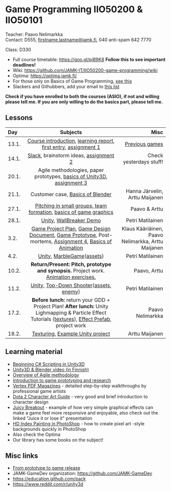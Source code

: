 # Game Programming IIO50200 & IIO50101

Teacher: Paavo Nelimarkka  
Contact: D555, firstname.lastname@jamk.fi, 040 anti-spam 642 7770

Class: D330

- Full course timetable: https://goo.gl/pjB9K8 **Follow this to see important deadlines!**
- Wiki: https://github.com/JAMK-IT/IIO50200-game-programming/wiki
- Optima: https://optima.jamk.fi/
- For those only on Basics of Game Programming, [see this](https://github.com/JAMK-IT/IIO50200-game-programming/wiki/only-basics-of-game-programming)
- Slackers and Githubbers, add your email to [this list](https://goo.gl/oKzyGd)

**Check if you have enrolled to both the courses (ASIO), if not and willing please tell me. If you are only willing to do the basics part, please tell me.**

## Lessons
| Day | Subjects | Misc |
|:--------|:----------:|-----:|
| 13.1. | [Course introduction](https://docs.google.com/presentation/d/1lxK5yO8KQRZIGQRxR7wBSfqvQvPL0pGwUs4JmMO07QA/edit?usp=sharing), [learning report](http://homes.jamk.fi/~huojo/opetus/IIO50Z/LearningReport.pdf), [first entry](https://github.com/JAMK-IT/IIO50200-game-programming/wiki/first-entry-assignment), [assignment 1](https://github.com/JAMK-IT/IIO50200-game-programming/wiki/assignment-1) | [Previous games](https://github.com/JAMK-IT/IIO50200-game-programming/wiki/previous-games) |  
| 14.1. | [Slack](https://github.com/JAMK-IT/IIO50200-game-programming/wiki/how-to-slack), brainstorm ideas, [assignment 2](https://github.com/JAMK-IT/IIO50200-game-programming/wiki/assignment-2) | Check yesterdays stuff! |  
| 20.1. | Agile methodologies, paper prototypes, [basics of Unity3D](http://unity3d.com/learn/tutorials/projects/roll-ball-tutorial), [assignment 3](https://github.com/JAMK-IT/IIO50200-game-programming/wiki/assignment-3) | |  
| 21.1. | Customer case, [Basics of Blender](https://docs.google.com/presentation/d/164LwDMPHO0JUoAAMd1PKirJEM1KQSBuEMmUHhLGMksQ/edit?usp=sharing) | Hanna Järvelin, Arttu Maijanen |  
| 27.1. | [Pitching in small groups, team formation](https://github.com/JAMK-IT/IIO50200-game-programming/wiki/27-1-agenda), [basics of game graphics](https://docs.google.com/presentation/d/1JxqEwPEfJaiewqhWIZCdEMZIAYXPpoQgE1SaG5pcrQg/edit?usp=sharing) | Paavo & Arttu|  
| 28.1. | [Unity](https://github.com/JAMK-IT/IIO50200-game-programming/wiki/how-to-unity), [WallBreaker Demo](https://www.dropbox.com/s/fwc96c6x3brrqft/WallBreaker.zip?dl=0)| Petri Matilainen |  
| 3.2. | [Game Project Plan](https://github.com/JAMK-IT/IIO50200-game-programming/wiki/game-project-plan), [Game Design Document](https://github.com/JAMK-IT/IIO50200-game-programming/wiki/Game-design-document), [Game Prototype](https://github.com/JAMK-IT/IIO50200-game-programming/wiki/Paper-prototype), Post-mortems, [Assignment 4](https://github.com/JAMK-IT/IIO50200-game-programming/wiki/Assignment-4), [Basics of Animation](https://docs.google.com/presentation/d/1Dnfxb-ChO9BGsgOMf-XL9YlRQ7HhCvo5Qwu70_zEKdo/edit?usp=sharing) | Klaus Kääriäinen, Paavo Nelimarkka, Arttu Maijanen |  
| 4.2. | [Unity](https://github.com/JAMK-IT/IIO50200-game-programming/wiki/how-to-unity), [MarbleGame](https://www.dropbox.com/s/j2ma8kxktfmh2sc/MarbleGame.zip?dl=0)([assets](https://www.dropbox.com/s/gb2bo91h5m2xda7/Assets.zip?dl=0)) | Petri Matilainen |
| 10.2. | **Return/Present: Pitch, prototype and synopsis.** Project work. [Animation exercises.](http://arttumaijanen.kapsi.fi/iio50z/AnimateThis.zip) | Paavo, Arttu |
| 11.2. | [Unity](https://github.com/JAMK-IT/IIO50200-game-programming/wiki/how-to-unity), [Top-Down Shooter](https://www.dropbox.com/s/r6aj4d4ssn16cel/TDS.zip?dl=0)([assets](https://www.dropbox.com/s/3xwkn6hnagtwlu2/TDS_assets.unitypackage?dl=0), [enemy](https://www.dropbox.com/s/eqfti8naqnqgog3/Enemy_assets.unitypackage?dl=0)) | Petri Matilainen |
| 17.2. | **Before lunch:** return your GDD + Project Plan! **After lunch:** Unity Lighmapping & Particle Effect Tutorials ([textures](https://www.dropbox.com/s/i5mn2j0b4uqfi22/ParticleEffects.unitypackage?dl=0)), [Effect Prefab](https://www.dropbox.com/s/gcucyhxg7fxg0wu/flareParticle.unitypackage?dl=0), project work | Paavo Nelimarkka |
| 18.2. | [Texturing](https://docs.google.com/presentation/d/1nKrANQViKQ4t02FNrVZE_lFRNQ17GKdLonclohh0t2w/edit?usp=sharing), [Example Unity project](http://arttumaijanen.kapsi.fi/iio50z/TextureTest.zip) | Arttu Maijanen

## Learning material

- [Beginning C# Scripting in Unity3D](https://www.youtube.com/playlist?list=PLFgjYYTq6xyhtVK6VzLiFe3pmBu-XSNlX)
- [Unity3D & Blender video (in Finnish)](https://www.youtube.com/watch?v=UsY3oqyrHao)
- [Overview of Agile methodology](http://www.slideshare.net/hareshkarkar/overview-of-agile-methodology)
- [Introduction to game prototyping and research](http://www.slideshare.net/Gortag/game-prototyping-and-research) 
- [Vertex PDF Magazines](http://artbypapercut.com/) -  detailed step-by-step walkthroughs by professional game artists
- [Dota 2 Character Art Guide](http://media.steampowered.com/apps/dota2/workshop/Dota2CharacterArtGuide.pdf) - very good and brief introduction to character design
- [Juicy Breakout](http://grapefrukt.com/f/games/juicy-breakout/) - example of how very simple graphical effects can make a game feel more responsive and enjoyable, also check out the linked "Juice it or lose it" presentation
- [HD Index Painting in PhotoShop](http://danfessler.com/blog/hd-index-painting-in-photoshop) - how to create pixel art -style backgrounds quickly in PhotoShop
- Also check the Optima
- Our library has some books on the subject!
 
## Misc links

- [From prototype to game release](http://imgur.com/gallery/1oM5t/new)
- JAMK-GameDev organization: https://github.com/JAMK-GameDev
- https://education.github.com/pack
- https://www.reddit.com/r/unity3d


